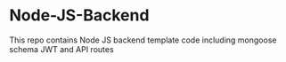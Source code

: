 # Node-JS-Backend
This repo contains Node JS backend template code including mongoose schema JWT and API routes
